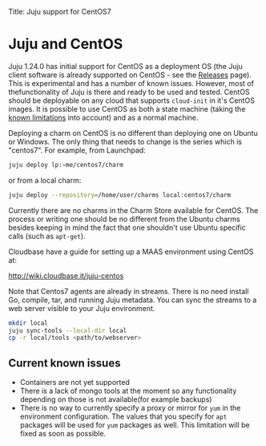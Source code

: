 Title: Juju support for CentOS7  

# Juju and CentOS
Juju 1.24.0 has initial support for CentOS as a deployment OS (the Juju client
software is already supported on CentOS - see the 
[Releases](./reference-releases.html) page). This is experimental and has a 
number of known issues. However, most of thefunctionality of Juju is there and
ready to be used and tested. 
CentOS should be deployable on any cloud that supports `cloud-init` in it's
CentOS images. It is possible to use CentOS as both a state machine (taking
the [known limitations](#current-known-issues) into account) and as a normal 
machine.

Deploying a charm on CentOS is no different than deploying one on Ubuntu or
Windows. The only thing that needs to change is the series which is "centos7".
For example, from Launchpad:

```bash 
juju deploy lp:~me/centos7/charm
```

or from a local charm:

```bash
juju deploy --repository=/home/user/charms local:centos7/charm
```

Currently there are no charms in the Charm Store available for CentOS.
The process or writing one should be no different from the Ubuntu charms besides
keeping in mind the fact that one shouldn't use Ubuntu specific calls
(such as `apt-get`).

Cloudbase have a guide for setting up a MAAS environment using CentOS at:

http://wiki.cloudbase.it/juju-centos

Note that Centos7 agents are already in streams. There is no need install Go,
compile, tar, and running Juju metadata. You can sync the streams to a web 
server visible to your Juju environment.

```bash
mkdir local
juju sync-tools --local-dir local
cp -r local/tools <path/to/webserver>
```

## Current known issues

 - Containers are not yet supported
 - There is a lack of mongo tools at the moment so any functionality depending 
   on those is not available(for example backups)
 - There is no way to currently specify a proxy or mirror for `yum` in the
   environment configuration. The values that you specify for `apt` packages 
   will be used for `yum` packages as well. This limitation will be fixed as 
   soon as possible.
